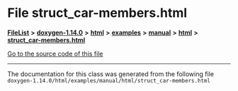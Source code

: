 

# File struct\_car-members.html



[**FileList**](files.md) **>** [**doxygen-1.14.0**](dir_9d5bad020669189c90cda983471be5d0.md) **>** [**html**](dir_05d1fd8a7cdd04f638f8b23196de02e2.md) **>** [**examples**](dir_aa52e73a32d193037813a53dcfe817b6.md) **>** [**manual**](dir_cffcf8ecdc9e4351f3d375d77f7d7b79.md) **>** [**html**](dir_c841af69762a58cc9952eb769df9ebbd.md) **>** [**struct\_car-members.html**](struct__car-members_8html.md)

[Go to the source code of this file](struct__car-members_8html_source.md)





































































------------------------------
The documentation for this class was generated from the following file `doxygen-1.14.0/html/examples/manual/html/struct_car-members.html`

